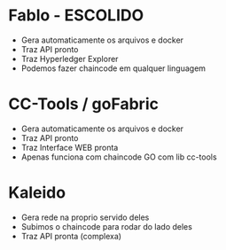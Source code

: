 # Fablo - ESCOLIDO

- Gera automaticamente os arquivos e docker
- Traz API pronto
- Traz Hyperledger Explorer
- Podemos fazer chaincode em qualquer linguagem

# CC-Tools / goFabric

- Gera automaticamente os arquivos e docker
- Traz API pronto
- Traz Interface WEB pronta
- Apenas funciona com chaincode GO com lib cc-tools

# Kaleido

- Gera rede na proprio servido deles
- Subimos o chaincode para rodar do lado deles
- Traz API pronta (complexa)
 